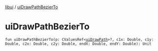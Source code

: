 [libui](README.md) / [uiDrawPathBezierTo](ui-draw-path-bezier-to.md)

# uiDrawPathBezierTo

`fun uiDrawPathBezierTo(p: CValuesRef<`[`uiDrawPath`](ui-draw-path.md)`>?, c1x: Double, c1y: Double, c2x: Double, c2y: Double, endX: Double, endY: Double): Unit`
